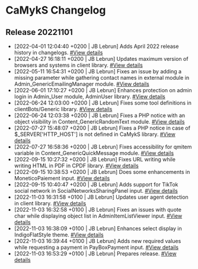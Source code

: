 # CaMykS Changelog
## Release 20221101

* [2022-04-01 12:04:40 +0200 | JB Lebrun] Adds April 2022 release history in changelogs. [#View details](https://github.com/Dj1b/CaMykS/commit/27e71e8f43fbbeec9c454ad17aa2e249b4f4a081)
* [2022-04-27 16:18:11 +0200 | JB Lebrun] Updates maximum version of browsers and systems in client library. [#View details](https://github.com/Dj1b/CaMykS/commit/e2ede4f1b70e2e8b15b4e8d85673271ff8bbf9a5)
* [2022-05-11 16:54:31 +0200 | JB Lebrun] Fixes an issue by adding a missing parameter while gathering contact names in external module in Admin_GenericEmailingManager module. [#View details](https://github.com/Dj1b/CaMykS/commit/c746baca5e969a72bb1eb47428e6ec90c71c03f9)
* [2022-06-01 17:10:27 +0200 | JB Lebrun] Enhances protection on admin login in Admin_User module, AdminUser library. [#View details](https://github.com/Dj1b/CaMykS/commit/04f1dbb9431380a12cd7a8cd203d664aa80e131f)
* [2022-06-24 12:03:00 +0200 | JB Lebrun] Fixes some tool definitions in clientBots/Generic library. [#View details](https://github.com/Dj1b/CaMykS/commit/829420cd92fd000fa9af199aa1c68efdc2a10499)
* [2022-06-24 12:03:38 +0200 | JB Lebrun] Fixes a PHP notice with an object visibility in Content_GenericRandomText module. [#View details](https://github.com/Dj1b/CaMykS/commit/f5a1c80adb888b1095f7d2e617047a0c35cf1676)
* [2022-07-27 15:48:07 +0200 | JB Lebrun] Fixes a PHP notice in case of $_SERVER['HTTP_HOST'] is not defined in CaMykS library. [#View details](https://github.com/Dj1b/CaMykS/commit/8ce744a24e03b4caa65846f493226cbe4e507c8b)
* [2022-07-27 16:58:36 +0200 | JB Lebrun] Fixes accessibility for qmitem variable in Content_GenericQuickMessage module. [#View details](https://github.com/Dj1b/CaMykS/commit/afd53c2e8763cf2c0aced4717a487f0e57d9f900)
* [2022-09-15 10:27:32 +0200 | JB Lebrun] Fixes URL writing while writing HTML in PDF in CPDF library. [#View details](https://github.com/Dj1b/CaMykS/commit/9f0888f2faa7422aee12f0910b22f6971c6210f9)
* [2022-09-15 10:38:53 +0200 | JB Lebrun] Does some enhancements in MoneticoPaiement input. [#View details](https://github.com/Dj1b/CaMykS/commit/2031f67b2f07647cb99b8af4b254e357182b448d)
* [2022-09-15 10:40:47 +0200 | JB Lebrun] Adds support for TikTok social network in SocialNetworksSharingPanel input. [#View details](https://github.com/Dj1b/CaMykS/commit/5cad95f5a3e886135e7db40f8f42a33bbc434c6c)
* [2022-11-03 16:31:58 +0100 | JB Lebrun] Updates user agent detection in client library. [#View details](https://github.com/Dj1b/CaMykS/commit/0a6359b170888de4aa3a8c3996562d302085a987)
* [2022-11-03 16:32:58 +0100 | JB Lebrun] Fixes an issues with quote char while displaying object list in AdminItemListViewer input. [#View details](https://github.com/Dj1b/CaMykS/commit/868f9399decbdb308c42a966daf7d583f14b9085)
* [2022-11-03 16:38:09 +0100 | JB Lebrun] Enhances select display in IndigoFlatStyle theme. [#View details](https://github.com/Dj1b/CaMykS/commit/6a421bcff8b664d9a02b3fdf73241e25c9a7042d)
* [2022-11-03 16:39:44 +0100 | JB Lebrun] Adds new required values while requesting a payment in PayBoxPayment input. [#View details](https://github.com/Dj1b/CaMykS/commit/872e97087ca4ab17b783dfcaf0df6830e09a356f)
* [2022-11-03 16:53:29 +0100 | JB Lebrun] Prepares release. [#View details](https://github.com/Dj1b/CaMykS/commit/ecf128f4ef84826d37ab5c97282604c7fac5242e)
